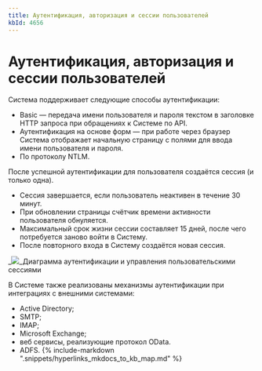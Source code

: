 ```yaml
---
title: Аутентификация, авторизация и сессии пользователей
kbId: 4656
---
```


# Аутентификация, авторизация и сессии пользователей

Система поддерживает следующие способы аутентификации:

- Basic — передача имени пользователя и пароля текстом в заголовке HTTP запроса при обращениях к Системе по API.
- Аутентификация на основе форм — при работе через браузер Система отображает начальную страницу с полями для ввода имени пользователя и пароля.
- По протоколу NTLM.

После успешной аутентификации для пользователя создаётся сессия (и только одна).

- Сессия завершается, если пользователь неактивен в течение 30 минут.
- При обновлении страницы счётчик времени активности пользователя обнуляется.
- Максимальный срок жизни сессии составляет 15 дней, после чего потребуется заново войти в Систему.
- После повторного входа в Систему создаётся новая сессия.

_![](https://kb.comindware.ru/assets/img_63bc194ca9eb4.png)_Диаграмма аутентификации и управления пользовательскими сессиями

В Системе также реализованы механизмы аутентификации при интеграциях с внешними системами:

- Active Directory;
- SMTP;
- IMAP;
- Microsoft Exchange;
- веб сервисы, реализующие протокол OData.
- ADFS.
{% include-markdown ".snippets/hyperlinks_mkdocs_to_kb_map.md" %}

